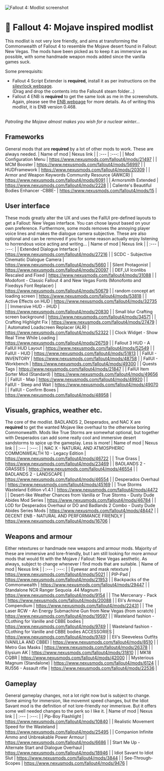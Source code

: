 ![Fallout 4: Modlist screenshot]()
# 🌵 Fallout 4: Mojave inspired modlist
This modlist is not very lore friendly, and aims at transforming the Commonwealth of Fallout 4 to resemble the Mojave desert found in Fallout: New Vegas. 
The mods have been picked as to keep it as immersive as possible, with some handmade weapon mods added since the vanilla games suck.

Some prerequisits: 
- Fallout 4 Script Extender is **required**, install it as per instructions on the [silevrlock webpage](https://f4se.silverlock.org/). <br>(Drag and drop the contents into the Fallout4 steam folder...)
- Fallout 4 ENB is **required** to get the same look as me in the screenshots. <br>Again, please see the [ENB webpage](http://enbdev.com/download_mod_fallout4.htm) for more details. As of writing this modlist, it is ENB version 0.468.

<br>*Patroling the Mojave almost makes you wish for a nuclear winter...*<br>

## Frameworks
General mods that are **required** by a lot of other mods to work. These are always needed.
| Name of mod | Nexus link |
| :--- | :---: |
| Mod Configuration Menu | https://www.nexusmods.com/fallout4/mods/21497 |
| MCM Booster | https://www.nexusmods.com/fallout4/mods/56997 |
| HUDFramework | https://www.nexusmods.com/fallout4/mods/20309 |
| Armor and Weapon Keywords Community Resource (AWKCR) | https://www.nexusmods.com/fallout4/mods/6091 |
| Armorsmith Extended | https://www.nexusmods.com/fallout4/mods/2228 |
| Caliente's Beautiful Bodies Enhancer -CBBE- | https://www.nexusmods.com/fallout4/mods/15 |

## User interface
These mods greatly alter the UX and uses the FallUI pre-defined layouts to get a Fallout: New Vegas interface. You can chose layout based on your own preference. 
Furthermore, some mods removes the annoying player voice lines and makes the dialogue camera subjective. These are also optional and can be removed if you for some reason actually enjoy listening to horrendous voice acting and writing...
| Name of mod | Nexus link |
| :--- | :---: |
| Extended Dialogue Interface | https://www.nexusmods.com/fallout4/mods/27216 |
| SCDC - Subjective Cinematic Dialogue Camera | https://www.nexusmods.com/fallout4/mods/5660 |
| Silent Protagonist | https://www.nexusmods.com/fallout4/mods/20097 |
| DEF_UI Iconlibs Rescaled and Fixed | https://www.nexusmods.com/fallout4/mods/31088 |
| Modofont - Classic Fallout 4 and New Vegas Fonts (Monofonto and Fixedsys Font Replacer) | https://www.nexusmods.com/fallout4/mods/50679 |
| random concept art loading screen | https://www.nexusmods.com/fallout4/mods/53818 |
| Active Effects on HUD | https://www.nexusmods.com/fallout4/mods/32735 |
| Immersive HUD - iHUD | https://www.nexusmods.com/fallout4/mods/20830 |
| Small blur Crafting screen background | https://www.nexusmods.com/fallout4/mods/34571 |
| Crafting Highlight Fix | https://www.nexusmods.com/fallout4/mods/27479 |
| Automated Loadscreen Replacer (ALR) | https://www.nexusmods.com/fallout4/mods/52322 |
| Clock Widget - Show Real Time While Loading | https://www.nexusmods.com/fallout4/mods/26759 |
| Fallout 3 HUD - A FallUI HUD Layout | https://www.nexusmods.com/fallout4/mods/52549 |
| FallUI - HUD | https://www.nexusmods.com/fallout4/mods/51813 |
| FallUI - INVENTORY | https://www.nexusmods.com/fallout4/mods/48758 |
| FallUI - Workbench | https://www.nexusmods.com/fallout4/mods/49300 |
| Quests Tags | https://www.nexusmods.com/fallout4/mods/21847 |
| FallUI Item Sorter Mod (Standard) | https://www.nexusmods.com/fallout4/mods/49656 |
| FallUI - Map | https://www.nexusmods.com/fallout4/mods/49920 |
| FallUI - Sleep and Wait | https://www.nexusmods.com/fallout4/mods/49070 |
| FallUI - Confirm Boxes | https://www.nexusmods.com/fallout4/mods/48958 |

## Visuals, graphics, weather etc.
The core of the modlist. BADLANDS 2, Desperados, and NAC X are **required** to get the wanted Mojave like overhaul to the otherwise boring Commonwealth. Mods like True Storms are somewhat optional, but together with Desperados can add some really cool and immersive desert sandstorms to spice up the gameplay. Less is more!
| Name of mod | Nexus link |
| :--- | :---: |
| NAC X - NATURAL AND ATMOSPHERIC COMMONWEALTH 10 - Legacy Edition | https://www.nexusmods.com/fallout4/mods/46722 |
| True Grass | https://www.nexusmods.com/fallout4/mods/23469 |
| BADLANDS 2 - GRASSES | https://www.nexusmods.com/fallout4/mods/46554 |
| BADLANDS 2 - LANDSCAPE | https://www.nexusmods.com/fallout4/mods/46554 |
| Desperados Overhaul | https://www.nexusmods.com/fallout4/mods/45169 |
| True Storms Wasteland Edition v1.4.1 | https://www.nexusmods.com/fallout4/mods/4472 |
| Desert-like Weather Chances from Vanilla or True Storms - Dusty Dude Abides Mod Series | https://www.nexusmods.com/fallout4/mods/46784 |
| LOD for Desperados Overhaul or DO and Badlands 2 Combo - Dusty Dude Abides Series Mods | https://www.nexusmods.com/fallout4/mods/48447 |
| DECENT ENB - NATURAL AND PERFORMANCE FRIENDLY | https://www.nexusmods.com/fallout4/mods/16706 |

## Weapons and armour
Either retextures or handmade new weapons and armour mods. Majority of these are immersive and lore-friendly, but I am still looking for more armour mods that would fit with the Mojave / Fallout: New Vegas aesthetic. As always, subject to change whenever I find mods that are suitable.
| Name of mod | Nexus link |
| :--- | :---: |
| Eyewear and mask retexture | https://www.nexusmods.com/fallout4/mods/5021 |
| PIP-Pad | https://www.nexusmods.com/fallout4/mods/21953 |
| Backpacks of the Commonwealth | https://www.nexusmods.com/fallout4/mods/29447 |
| Standalone NCR Ranger Sequoia .44 Magnum | https://www.nexusmods.com/fallout4/mods/9154 |
| The Mercenary - Pack | https://www.nexusmods.com/fallout4/mods/20088 |
| Eli's Armour Compendium | https://www.nexusmods.com/fallout4/mods/22431 |
| The Laser RCW - An Energy Submachine Gun from New Vegas (from scratch) | https://www.nexusmods.com/fallout4/mods/19597 |
| Wasteland fashion - CLothing for Vanille and CBBE bodies | https://www.nexusmods.com/fallout4/mods/9749 |
| Wasteland fashion - CLothing for Vanille and CBBE bodies ACCESSORIES | https://www.nexusmods.com/fallout4/mods/9749 |
| Eli's Sleeveless Outfits (VANILLA AND CBBE) | https://www.nexusmods.com/fallout4/mods/8510 |
| Metro Gas Masks | https://www.nexusmods.com/fallout4/mods/26378 |
| Elysium AK | https://www.nexusmods.com/fallout4/mods/31810 |
| MK18 CQBR | https://www.nexusmods.com/fallout4/mods/42000 |
| Mysterious Magnum (Standalone) | https://www.nexusmods.com/fallout4/mods/6124 |
| RU556 - Assault rifle | https://www.nexusmods.com/fallout4/mods/22536 |

## Gameplay
General gameplay changes, not a lot right now but is subject to change. Some aiming for immersion, like movemnt speed changes, but the Idiot Savant mod is the definition of not lore-friendly nor immerisve. But it offers some well needed changes to the perk so I like it.
| Name of mod | Nexus link |
| :--- | :---: |
| Pip-Boy Flashlight | https://www.nexusmods.com/fallout4/mods/10840 |
| Realistic Movement Speed for the Wasteland | https://www.nexusmods.com/fallout4/mods/25495 |
| Companion Infinite Ammo and Unbreakable Power Armour | https://www.nexusmods.com/fallout4/mods/6686 |
| Start Me Up - Alternate Start and Dialogue Overhaul | https://www.nexusmods.com/fallout4/mods/18946 |
| Idiot Savant to Idiot Slut | https://www.nexusmods.com/fallout4/mods/3844 |
| See-Through-Scopes | https://www.nexusmods.com/fallout4/mods/9476 |

